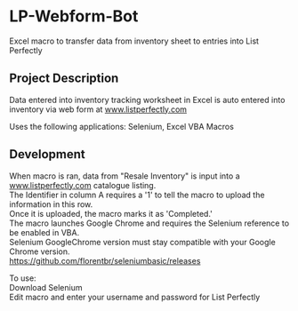 # LP-Webform-Bot
Excel macro to transfer data from inventory sheet to entries into List Perfectly

## Project Description
Data entered into inventory tracking worksheet in Excel is auto entered into inventory via web form at www.listperfectly.com

Uses the following applications:
Selenium, Excel VBA Macros

## Development
When macro is ran, data from "Resale Inventory" is input into a www.listperfectly.com catalogue listing. 									
The Identifier in column A requires a '1' to tell the macro to upload the information in this row. 									
Once it is uploaded, the macro marks it as 'Completed.' 									
The macro launches Google Chrome and requires the Selenium reference to be enabled in VBA.									
Selenium GoogleChrome version must stay compatible with your Google Chrome version.									
https://github.com/florentbr/seleniumbasic/releases									
									
To use:									
Download Selenium									
Edit macro and enter your username and password for List Perfectly									
